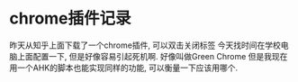 # chrome插件记录

昨天从知乎上面下载了一个chrome插件, 可以双击关闭标签
今天找时间在学校电脑上面配置一下, 但是好像容易引起死机啊.
好像叫做Green Chrome
但是我现在用一个AHK的脚本也能实现同样的功能, 可以衡量一下应该用哪个.